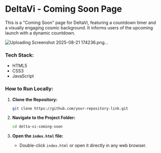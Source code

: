 
# DeltaVi - Coming Soon Page

This is a "Coming Soon" page for DeltaVi, featuring a countdown timer and a visually engaging cosmic background. It informs users of the upcoming launch with a dynamic countdown.

![Uploading Screenshot 2025-08-21 174236.png…]()


### Tech Stack:

* HTML5
* CSS3
* JavaScript

### How to Run Locally:

1. **Clone the Repository:**

   ```bash
   git clone https://github.com/your-repository-link.git
   ```
2. **Navigate to the Project Folder:**

   ```bash
   cd delta-vi-coming-soon
   ```
3. **Open the `index.html` file:**

   * Double-click `index.html` or open it directly in any web browser.
